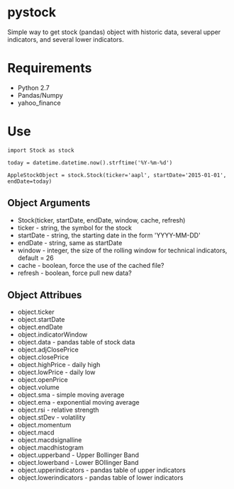 # pystock
Simple way to get stock (pandas) object with historic data, several upper indicators, and several lower indicators. 

# Requirements
- Python 2.7
- Pandas/Numpy
- yahoo_finance

# Use
```
import Stock as stock

today = datetime.datetime.now().strftime('%Y-%m-%d')

AppleStockObject = stock.Stock(ticker='aapl', startDate='2015-01-01', endDate=today)
```

## Object Arguments

- Stock(ticker, startDate, endDate, window, cache, refresh)
- ticker - string, the symbol for the stock
- startDate - string, the starting date in the form 'YYYY-MM-DD'
- endDate - string, same as startDate
- window - integer, the size of the rolling window for technical indicators, default = 26
- cache - boolean, force the use of the cached file?
- refresh - boolean, force pull new data?

## Object Attribues 

- object.ticker
- object.startDate
- object.endDate
- object.indicatorWindow
- object.data - pandas table of stock data
- object.adjClosePrice
- object.closePrice
- object.highPrice - daily high
- object.lowPrice - daily low
- object.openPrice
- object.volume
- object.sma - simple moving average
- object.ema - exponential moving average
- object.rsi - relative strength
- object.stDev - volatility
- object.momentum
- object.macd
- object.macdsignalline
- object.macdhistogram
- object.upperband - Upper Bollinger Band
- object.lowerband - Lower BOllinger Band
- object.upperindicators - pandas table of upper indicators
- object.lowerindicators - pandas table of lower indicators
